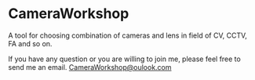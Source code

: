# CameraWorkshop
A tool for choosing combination of cameras and lens in field of CV, CCTV, FA and so on.

If you have any question or you are willing to join me, please feel free to send me an email.
CameraWorkshop@oulook.com
